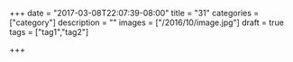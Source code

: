 +++
date = "2017-03-08T22:07:39-08:00"
title = "31"
categories = ["category"]
description = ""
images = ["/2016/10/image.jpg"]
draft = true
tags = ["tag1","tag2"]

+++


